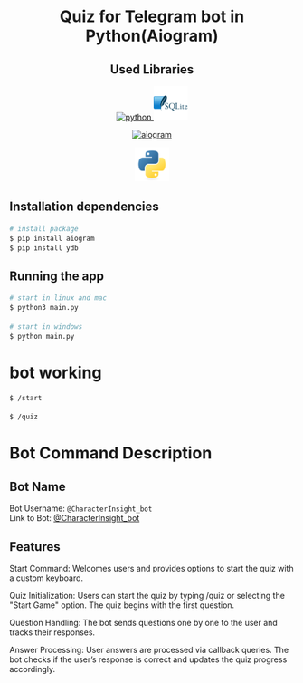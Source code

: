 <h1 align="center">Quiz for Telegram bot in Python(Aiogram)</h1>

<h2 align="center">Used Libraries</h2>
 <div align="center">

<a href="https://ydb.tech/" target="_blank" rel="noreferrer"> <img src="https://storage.yandexcloud.net/ydb-www-prod-site-assets/ydb_icon.svg" alt="python" width="60" height="60"/> </a>
  <a href="https://www.sqlite.org/index.html" target="_blank" rel="noreferrer"> <img src="https://github.com/devicons/devicon/blob/master/icons/sqlite/sqlite-original-wordmark.svg" alt="python" width="60" height="60"/> </a>
 <!-- AIOGRAM -->
 <a href="https://docs.aiogram.dev/en/latest/index.html" target="aiogram"><img src="https://docs.aiogram.dev/en/latest/_static/logo.png" alt="aiogram" width="60" height="60"/></a>
 <!-- PYTHON -->
 <a href="https://www.python.org" target="_blank" rel="noreferrer"> <img src="https://raw.githubusercontent.com/devicons/devicon/master/icons/python/python-original.svg" alt="python" width="60" height="60"/> </a>
 </div>

## Installation dependencies

````bash
# install package
$ pip install aiogram
$ pip install ydb
````


## Running the app

```bash
# start in linux and mac
$ python3 main.py

# start in windows 
$ python main.py
```
# bot working 
````bash
$ /start

$ /quiz
````



# Bot Command Description

## Bot Name

Bot Username: `@CharacterInsight_bot`  
Link to Bot: [@CharacterInsight_bot](https://web.telegram.org/k/#@CharacterInsight_bot)


## Features
Start Command: Welcomes users and provides options to start the quiz with a custom keyboard.

Quiz Initialization: Users can start the quiz by typing /quiz or selecting the "Start Game" option. The quiz begins with the first question.

Question Handling: The bot sends questions one by one to the user and tracks their responses.

Answer Processing: User answers are processed via callback queries. The bot checks if the user’s response is correct and updates the quiz progress accordingly.
